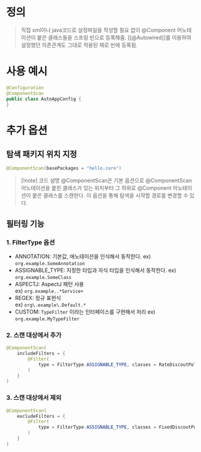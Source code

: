 # 정의

> 직접 xml이나 java코드로 설정파일을 작성할 필요 없이 @Component 어노테이션이 붙은 클래스들을 스프링 빈으로 등록해줌.
> [[@Autowired]]를 이용하여 설정했던 의존관계도 그대로 적용된 채로 빈에 등록됨.

# 사용 예시
```java
@Configuration
@ComponentScan
public class AutoAppConfig {
}
```

# 추가 옵션
## 탐색 패키지 위치 지정
```java
@ComponentScan(basePackages = "hello.core")
```
>[!note] 코드 설명
>@ComponentScan은 기본 옵션으로 @ComponentScan 어노테이션을 붙힌 클래스가 있는 위치부터 그 하위로 @Component 어노테이션이 붙은 클래스를 스캔한다.
>이 옵션을 통해 탐색을 시작할 경로를 변경할 수 있다.
## 필터링 기능
### 1. FilterType 옵션
- ANNOTATION: 기본값, 애노테이션을 인식해서 동작한다. 
	ex) `org.example.SomeAnnotation`
- ASSIGNABLE_TYPE: 지정한 타입과 자식 타입을 인식해서 동작한다. 
	ex) `org.example.SomeClass`
- ASPECTJ: AspectJ 패턴 사용  
	ex) `org.example..*Service+`
- REGEX: 정규 표현식  
	ex) `org\.example\.Default.*`
- CUSTOM: `TypeFilter` 이라는 인터페이스를 구현해서 처리 
	ex) `org.example.MyTypeFilter`
### 2. 스캔 대상에서 추가
```java
@ComponentScan(
	includeFilters = {
		@Filter(
			type = FilterType.ASSIGNABLE_TYPE, classes = RateDiscoutPolicy.class
		)
	}	
)
```
### 3. 스캔 대상에서 제외
```java
@ComponentScan(
	excludeFilters = {
		@Filter(
			type = FilterType.ASSIGNABLE_TYPE, classes = FixedDiscoutPolicy.class
		)
	}
)
```

